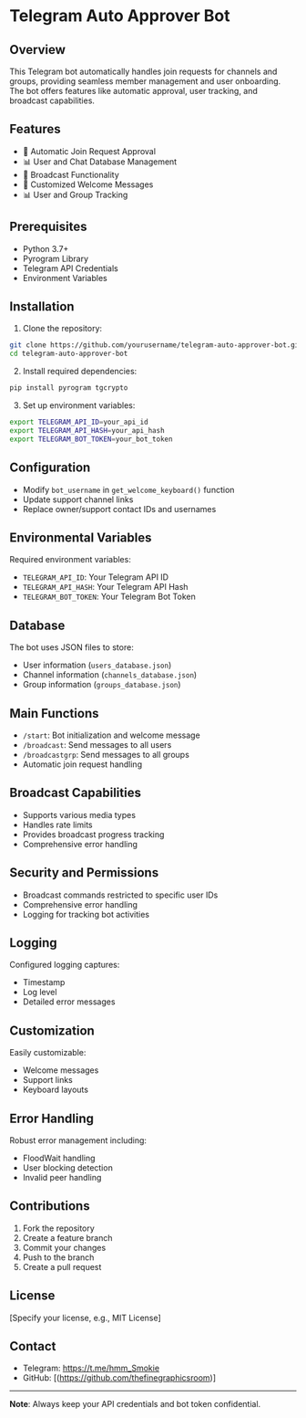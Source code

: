 # Telegram Auto Approver Bot

## Overview

This Telegram bot automatically handles join requests for channels and groups, providing seamless member management and user onboarding. The bot offers features like automatic approval, user tracking, and broadcast capabilities.

## Features

- 🤖 Automatic Join Request Approval
- 📊 User and Chat Database Management
- 📨 Broadcast Functionality
- 🎉 Customized Welcome Messages
- 📊 User and Group Tracking

## Prerequisites

- Python 3.7+
- Pyrogram Library
- Telegram API Credentials
- Environment Variables

## Installation

1. Clone the repository:
```bash
git clone https://github.com/yourusername/telegram-auto-approver-bot.git
cd telegram-auto-approver-bot
```

2. Install required dependencies:
```bash
pip install pyrogram tgcrypto
```

3. Set up environment variables:
```bash
export TELEGRAM_API_ID=your_api_id
export TELEGRAM_API_HASH=your_api_hash
export TELEGRAM_BOT_TOKEN=your_bot_token
```

## Configuration

- Modify `bot_username` in `get_welcome_keyboard()` function
- Update support channel links
- Replace owner/support contact IDs and usernames

## Environmental Variables

Required environment variables:
- `TELEGRAM_API_ID`: Your Telegram API ID
- `TELEGRAM_API_HASH`: Your Telegram API Hash
- `TELEGRAM_BOT_TOKEN`: Your Telegram Bot Token

## Database

The bot uses JSON files to store:
- User information (`users_database.json`)
- Channel information (`channels_database.json`)
- Group information (`groups_database.json`)

## Main Functions

- `/start`: Bot initialization and welcome message
- `/broadcast`: Send messages to all users
- `/broadcastgrp`: Send messages to all groups
- Automatic join request handling

## Broadcast Capabilities

- Supports various media types
- Handles rate limits
- Provides broadcast progress tracking
- Comprehensive error handling

## Security and Permissions

- Broadcast commands restricted to specific user IDs
- Comprehensive error handling
- Logging for tracking bot activities

## Logging

Configured logging captures:
- Timestamp
- Log level
- Detailed error messages

## Customization

Easily customizable:
- Welcome messages
- Support links
- Keyboard layouts

## Error Handling

Robust error management including:
- FloodWait handling
- User blocking detection
- Invalid peer handling

## Contributions

1. Fork the repository
2. Create a feature branch
3. Commit your changes
4. Push to the branch
5. Create a pull request

## License

[Specify your license, e.g., MIT License]

## Contact

- Telegram: https://t.me/hmm_Smokie
- GitHub: [(https://github.com/thefinegraphicsroom)]

---

**Note**: Always keep your API credentials and bot token confidential.
